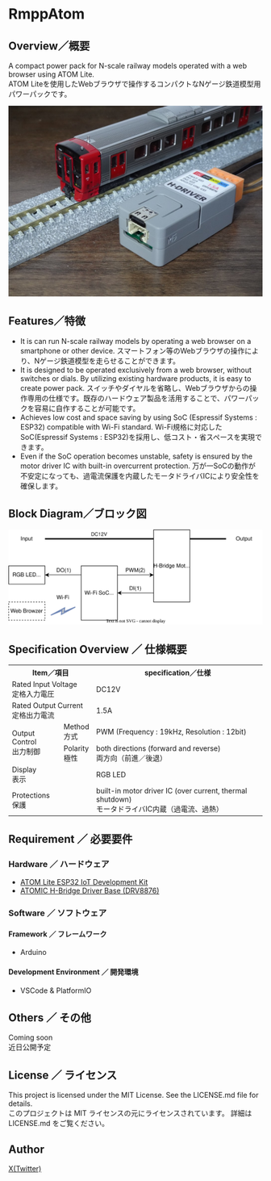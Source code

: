 # RmppAtom
## Overview／概要
A compact power pack for N-scale railway models operated with a web browser using ATOM Lite.<br/>
ATOM Liteを使用したWebブラウザで操作するコンパクトなNゲージ鉄道模型用パワーパックです。

![ATOM Liteを使用した鉄道模型用パワーパック](DSC02939.jpg)

## Features／特徴
- It is can run N-scale railway models by operating a web browser on a smartphone or other device.
  スマートフォン等のWebブラウザの操作により、Nゲージ鉄道模型を走らせることができます。
- It is designed to be operated exclusively from a web browser, without switches or dials. By utilizing existing hardware products, it is easy to create power pack.
  スイッチやダイヤルを省略し、Webブラウザからの操作専用の仕様です。既存のハードウェア製品を活用することで、パワーパックを容易に自作することが可能です。
- Achieves low cost and space saving by using SoC (Espressif Systems : ESP32) compatible with Wi-Fi standard.
  Wi-Fi規格に対応したSoC(Espressif Systems : ESP32)を採用し、低コスト・省スペースを実現できます。
- Even if the SoC operation becomes unstable, safety is ensured by the motor driver IC with built-in overcurrent protection.
  万が一SoCの動作が不安定になっても、過電流保護を内蔵したモータドライバICにより安全性を確保します。

## Block Diagram／ブロック図
![](BlockDiagram_RmppAtom.svg)

## Specification Overview ／ 仕様概要
<table>
	<tbody>
	<tr>
	<th colspan="2">Item／項目</th>
	<th>specification／仕様</th>
	</tr>
	<tr>
	<td colspan="2">Rated Input Voltage<br>定格入力電圧</td>
	<td>DC12V</td>
	</tr>
	<tr>
	<td colspan="2">Rated Output Current<br>定格出力電流</td>
	<td>1.5A</td>
	</tr>
	<tr>
	<td rowspan="2">Output Control<br>出力制御</td>
	<td>Method<br>方式</td>
	<td>PWM (Frequency : 19kHz, Resolution : 12bit)</td>
	</tr>
	<tr>
	<td>Polarity<br>極性</td>
	<td>both directions (forward and reverse)<br>両方向（前進／後退）
	</tr>
	<tr>
	<td colspan="2">Display<br>表示</td>
	<td>RGB LED</td>
	</tr>
	<tr>
	<td colspan="2">Protections<br>保護</td>
	<td>built-in motor driver IC (over current, thermal shutdown)<br>モータドライバIC内蔵（過電流、過熱）</td>
	</tr>
	</tbody>
</table>

## Requirement ／ 必要要件
### Hardware ／ ハードウェア
- [ATOM Lite ESP32 IoT Development Kit](https://shop.m5stack.com/products/atom-lite-esp32-development-kit)
- [ATOMIC H-Bridge Driver Base (DRV8876)](https://shop.m5stack.com/products/atomic-h-bridge-driver-base-drv8876)

### Software ／ ソフトウェア
#### Framework ／ フレームワーク
- Arduino
#### Development Environment ／ 開発環境
- VSCode & PlatformIO

## Others ／ その他
Coming soon<br/>
近日公開予定

## License ／ ライセンス
This project is licensed under the MIT License. See the LICENSE.md file for details.<br/>
このプロジェクトは MIT ライセンスの元にライセンスされています。 詳細は LICENSE.md をご覧ください。

## Author
[X(Twitter)](https://x.com/rapid_mifu)